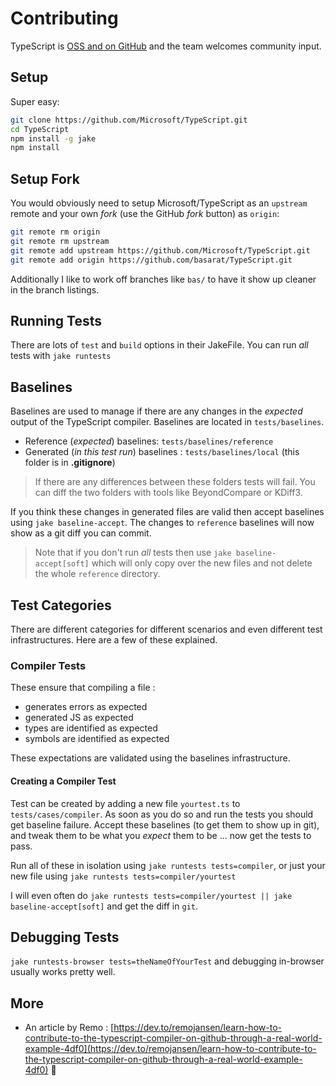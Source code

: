 # Contributing

TypeScript is [OSS and on GitHub](https://github.com/Microsoft/TypeScript) and the team welcomes community input.

## Setup

Super easy:

```bash
git clone https://github.com/Microsoft/TypeScript.git
cd TypeScript
npm install -g jake
npm install
```

## Setup Fork

You would obviously need to setup Microsoft/TypeScript as an `upstream` remote and your own _fork_ \(use the GitHub _fork_ button\) as `origin`:

```bash
git remote rm origin
git remote rm upstream
git remote add upstream https://github.com/Microsoft/TypeScript.git
git remote add origin https://github.com/basarat/TypeScript.git
```

Additionally I like to work off branches like `bas/` to have it show up cleaner in the branch listings.

## Running Tests

There are lots of `test` and `build` options in their JakeFile. You can run _all_ tests with `jake runtests`

## Baselines

Baselines are used to manage if there are any changes in the _expected_ output of the TypeScript compiler. Baselines are located in `tests/baselines`.

* Reference \(_expected_\) baselines: `tests/baselines/reference`
* Generated \(_in this test run_\) baselines : `tests/baselines/local` \(this folder is in **.gitignore**\)

> If there are any differences between these folders tests will fail. You can diff the two folders with tools like BeyondCompare or KDiff3.

If you think these changes in generated files are valid then accept baselines using `jake baseline-accept`. The changes to `reference` baselines will now show as a git diff you can commit.

> Note that if you don't run _all_ tests then use `jake baseline-accept[soft]` which will only copy over the new files and not delete the whole `reference` directory.

## Test Categories

There are different categories for different scenarios and even different test infrastructures. Here are a few of these explained.

### Compiler Tests

These ensure that compiling a file :

* generates errors as expected
* generated JS as expected
* types are identified as expected
* symbols are identified as expected

These expectations are validated using the baselines infrastructure.

#### Creating a Compiler Test

Test can be created by adding a new file `yourtest.ts` to `tests/cases/compiler`. As soon as you do so and run the tests you should get baseline failure. Accept these baselines \(to get them to show up in git\), and tweak them to be what you _expect_ them to be ... now get the tests to pass.

Run all of these in isolation using `jake runtests tests=compiler`, or just your new file using `jake runtests tests=compiler/yourtest`

I will even often do `jake runtests tests=compiler/yourtest || jake baseline-accept[soft]` and get the diff in `git`.

## Debugging Tests

`jake runtests-browser tests=theNameOfYourTest` and debugging in-browser usually works pretty well.

## More

* An article by Remo : [https://dev.to/remojansen/learn-how-to-contribute-to-the-typescript-compiler-on-github-through-a-real-world-example-4df0](https://dev.to/remojansen/learn-how-to-contribute-to-the-typescript-compiler-on-github-through-a-real-world-example-4df0) 🌹


